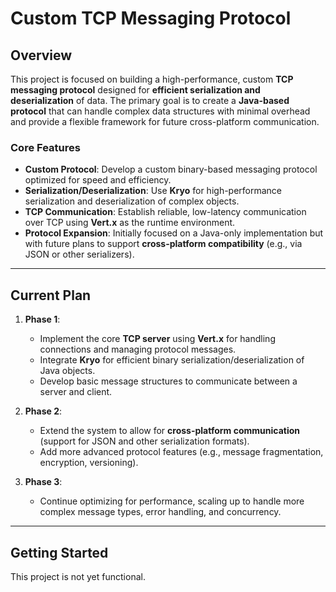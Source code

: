 # **Custom TCP Messaging Protocol**

## **Overview**

This project is focused on building a high-performance, custom **TCP messaging protocol** designed for **efficient serialization and deserialization** of data. The primary goal is to create a **Java-based protocol** that can handle complex data structures with minimal overhead and provide a flexible framework for future cross-platform communication.

### **Core Features**
- **Custom Protocol**: Develop a custom binary-based messaging protocol optimized for speed and efficiency.
- **Serialization/Deserialization**: Use **Kryo** for high-performance serialization and deserialization of complex objects.
- **TCP Communication**: Establish reliable, low-latency communication over TCP using **Vert.x** as the runtime environment.
- **Protocol Expansion**: Initially focused on a Java-only implementation but with future plans to support **cross-platform compatibility** (e.g., via JSON or other serializers).

---

## **Current Plan**
1. **Phase 1**:
    - Implement the core **TCP server** using **Vert.x** for handling connections and managing protocol messages.
    - Integrate **Kryo** for efficient binary serialization/deserialization of Java objects.
    - Develop basic message structures to communicate between a server and client.

2. **Phase 2**:
    - Extend the system to allow for **cross-platform communication** (support for JSON and other serialization formats).
    - Add more advanced protocol features (e.g., message fragmentation, encryption, versioning).

3. **Phase 3**:
    - Continue optimizing for performance, scaling up to handle more complex message types, error handling, and concurrency.

---

## **Getting Started**

This project is not yet functional.